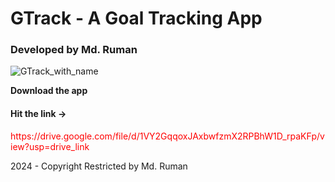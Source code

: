 <h1>GTrack - A Goal Tracking App</h1>
<h3>Developed by Md. Ruman</h3>

![GTrack_with_name](https://github.com/ruman-dev/Goal-Tracking-system/assets/100184592/e4f68d90-9c1b-4bb1-b5a4-d9ed6908c742)

<b>Download the app </b>
<h4> Hit the link -> </h4>
<p style="color: red">https://drive.google.com/file/d/1VY2GqqoxJAxbwfzmX2RPBhW1D_rpaKFp/view?usp=drive_link</p>


<p>2024 - Copyright Restricted by Md. Ruman</p>
